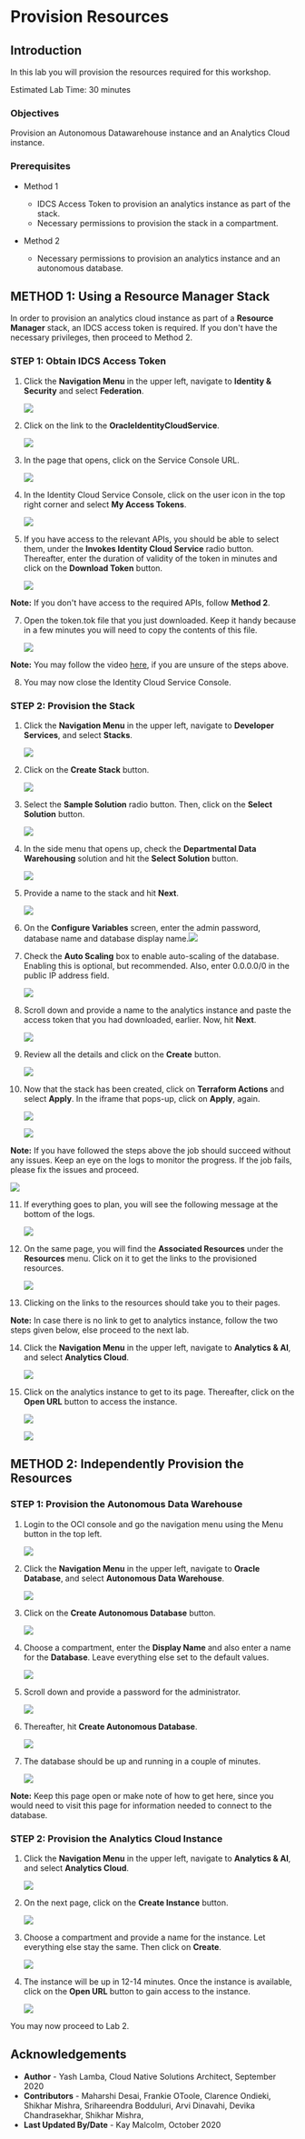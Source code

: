 # Provision Resources

## Introduction

In this lab you will provision the resources required for this workshop.

Estimated Lab Time: 30 minutes

### Objectives

<!--Provision a stack comprising of an Autonomous Datawarehouse and an Analytics Cloud instance.-->
Provision an Autonomous Datawarehouse instance and an Analytics Cloud instance.

### Prerequisites

- Method 1
    - IDCS Access Token to provision an analytics instance as part of the stack.
    - Necessary permissions to provision the stack in a compartment.

- Method 2
    - Necessary permissions to provision an analytics instance and an autonomous database.

## **METHOD 1:** Using a Resource Manager Stack

In order to provision an analytics cloud instance as part of a **Resource Manager** stack, an IDCS access token is required. If you don't have the necessary privileges, then proceed to Method 2.

### STEP 1: Obtain IDCS Access Token

1. Click the **Navigation Menu** in the upper left, navigate to **Identity & Security** and select **Federation**.

	![](https://raw.githubusercontent.com/oracle/learning-library/master/common/images/console/id-federation.png " ")

3. Click on the link to the **OracleIdentityCloudService**.

    ![](./images/1.3.png " ")

4. In the page that opens, click on the Service Console URL.

    ![](./images/1.4.png " ")

5. In the Identity Cloud Service Console, click on the user icon in the top right corner and select **My Access Tokens**.

    ![](./images/1.5.png " ")

6. If you have access to the relevant APIs, you should be able to select them, under the **Invokes Identity Cloud Service** radio button. Thereafter, enter the duration of validity of the token in minutes and click on the **Download Token** button.

    ![](./images/1.6.png " ")

**Note:** If you don't have access to the required APIs, follow **Method 2**.

7. Open the token.tok file that you just downloaded. Keep it handy because in a few minutes you will need to copy the contents of this file.

    ![](./images/1.7.png " ")

**Note:** You may follow the video [here](https://objectstorage.us-ashburn-1.oraclecloud.com/p/OVQA-GCUjlO9VwEdWqHSre02rNj4K6wZ3VsacpzsXNg/n/oradbclouducm/b/bucket-20200907-1650/o/mdw%20-%20idcs.mp4), if you are unsure of the steps above.

8. You may now close the Identity Cloud Service Console.

### STEP 2: Provision the Stack

1. Click the **Navigation Menu** in the upper left, navigate to **Developer Services**, and select **Stacks**.

	![](https://raw.githubusercontent.com/oracle/learning-library/master/common/images/console/developer-resmgr-stacks.png " ")

2. Click on the **Create Stack** button.

    ![](./images/1.14.png " ")

3. Select the **Sample Solution** radio button. Then, click on the **Select Solution** button.

    ![](./images/1.15.png " ")

4. In the side menu that opens up, check the **Departmental Data Warehousing** solution and hit the **Select Solution** button.

    ![](./images/1.16.png " ")

5. Provide a name to the stack and hit **Next**.

    ![](./images/1.17.png " ")

6. On the **Configure Variables** screen, enter the admin password, database name and database display name.![](./images/1.18.png " ")

7. Check the **Auto Scaling** box to enable auto-scaling of the database. Enabling this is optional, but recommended. Also, enter 0.0.0.0/0 in the public IP address field.

    ![](./images/1.19.png " ")

8. Scroll down and provide a name to the analytics instance and paste the access token that you had downloaded, earlier. Now, hit **Next**.

    ![](./images/1.20.png " ")

9. Review all the details and click on the **Create** button.

    ![](./images/1.21.png " ")

10. Now that the stack has been created, click on **Terraform Actions** and select **Apply**. In the iframe that pops-up, click on **Apply**, again.

    ![](./images/1.22.png " ")

    ![](./images/1.23.png " ")

**Note:**  If you have followed the steps above the job should succeed without any issues. Keep an eye on the logs to monitor the progress. If the job fails, please fix the issues and proceed.

![](./images/1.30.png " ")

11. If everything goes to plan, you will see the following message at the bottom of the logs.

    ![](./images/1.31.png " ")

12. On the same page, you will find the **Associated Resources** under the **Resources** menu. Click on it to get the links to the provisioned resources.

    ![](./images/1.25.png " ")

13. Clicking on the links to the resources should take you to their pages.

**Note:** In case there is no link to get to analytics instance, follow the two steps given below, else proceed to the next lab.

14. Click the **Navigation Menu** in the upper left, navigate to **Analytics & AI**, and select **Analytics Cloud**. 
	
	![](https://raw.githubusercontent.com/oracle/learning-library/master/common/images/console/analytics-oac.png " ")

15. Click on the analytics instance to get to its page. Thereafter, click on the **Open URL** button to access the instance.

    ![](./images/1.28.png " ")

    ![](./images/1.29.png " ")

## **METHOD 2:** Independently Provision the Resources

### STEP 1: Provision the Autonomous Data Warehouse

1. Login to the OCI console and go the navigation menu using the Menu button in the top left.

    ![](./images/2.1.png " ")

2. Click the **Navigation Menu** in the upper left, navigate to **Oracle Database**, and select **Autonomous Data Warehouse**.
	
	![](https://raw.githubusercontent.com/oracle/learning-library/master/common/images/console/database-adw.png " ")

3. Click on the **Create Autonomous Database** button.

    ![](./images/2.3.png " ")

4. Choose a compartment, enter the **Display Name** and also enter a name for the **Database**. Leave everything else set to the default values.

    ![](./images/2.4.png " ")

5. Scroll down and provide a password for the administrator.

    ![](./images/2.5.png " ")

6. Thereafter, hit **Create Autonomous Database**.

    ![](./images/2.6.png " ")

7. The database should be up and running in a couple of minutes.

    ![](./images/2.7.png " ")

**Note:** Keep this page open or make note of how to get here, since you would need to visit this page for information needed to connect to the database.

### STEP 2: Provision the Analytics Cloud Instance

1. Click the **Navigation Menu** in the upper left, navigate to **Analytics & AI**, and select **Analytics Cloud**. 
	
	![](https://raw.githubusercontent.com/oracle/learning-library/master/common/images/console/analytics-oac.png " ")

2. On the next page, click on the **Create Instance** button.

    ![](./images/1.28.png " ")

3. Choose a compartment and provide a name for the instance. Let everything else stay the same. Then click on **Create**.

    ![](./images/2.10.png " ")

4. The instance will be up in 12-14 minutes. Once the instance is available, click on the **Open URL** button to gain access to the instance.

    ![](./images/2.11.png " ")

You may now proceed to Lab 2.

## Acknowledgements
 - **Author** - Yash Lamba, Cloud Native Solutions Architect, September 2020
 - **Contributors** - Maharshi Desai, Frankie OToole, Clarence Ondieki, Shikhar Mishra, Srihareendra Bodduluri, Arvi Dinavahi, Devika Chandrasekhar, Shikhar Mishra,
 - **Last Updated By/Date** - Kay Malcolm, October 2020

